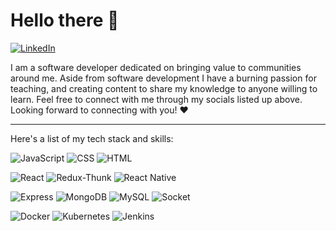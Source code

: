 # Hello there 👋

[![LinkedIn](https://cdn2.iconfinder.com/data/icons/social-media-2285/512/1_Linkedin_unofficial_colored_svg-48.png)](https://www.linkedin.com/in/frengky-sihombing-87047513a/)

I am a software developer dedicated on bringing value to communities around me. Aside from software development I have a burning passion for teaching, and creating content to share my knowledge to anyone willing to learn. Feel free to connect with me through my socials listed up above. Looking forward to connecting with you! ❤️

---

Here's a list of my tech stack and skills:


![JavaScript](https://img.shields.io/badge/-JavaScript-yellow?style=for-the-badge)
![CSS](https://img.shields.io/badge/-CSS-blue?style=for-the-badge)
![HTML](https://img.shields.io/badge/-HTML-orange?style=for-the-badge)


![React](https://img.shields.io/badge/-React-blue?style=for-the-badge)
![Redux-Thunk](https://img.shields.io/badge/-Redux_Thunk-blueviolet?style=for-the-badge)
![React Native](https://img.shields.io/badge/-react_native-informational?style=for-the-badge)

![Express](https://img.shields.io/badge/-Express-green?style=for-the-badge)
![MongoDB](https://img.shields.io/badge/-Mongodb-brightgreen?style=for-the-badge)
![MySQL](https://img.shields.io/badge/-mysql-white?style=for-the-badge)
![Socket](https://img.shields.io/badge/-socket-lightblue?style=for-the-badge)

![Docker](https://img.shields.io/badge/-docker-blue?style=for-the-badge)
![Kubernetes](https://img.shields.io/badge/-kubernetes-critical?style=for-the-badge)
![Jenkins](https://img.shields.io/badge/-jenkins-lightgray?style=for-the-badge)
